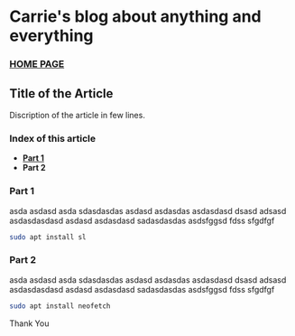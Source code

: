 # Carrie's blog about anything and everything

### [HOME PAGE](./README.md)

## Title of the Article
Discription of the article in few lines.

### Index of this article  
- [**Part 1**](#Part-1)
- **Part 2**

### Part 1
asda asdasd asda sdasdasdas asdasd asdasdas
asdasdasd dsasd adsasd
asdasdasdasd asdasd asdasdasd sadasdasdas
asdsfggsd fdss sfgdfgf  

``` bash
sudo apt install sl
```

### Part 2
asda asdasd asda sdasdasdas asdasd asdasdas
asdasdasd dsasd adsasd
asdasdasdasd asdasd asdasdasd sadasdasdas
asdsfggsd fdss sfgdfgf

``` bash
sudo apt install neofetch
```

Thank You

